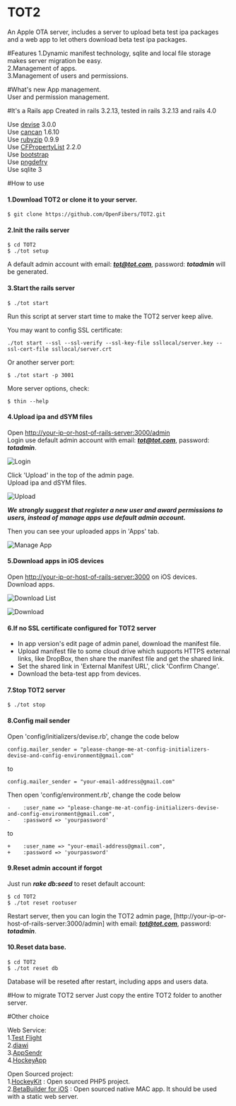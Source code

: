 TOT2
====

An Apple OTA server, includes a server to upload beta test ipa packages and a web app to let others download beta test ipa packages.

#Features
1.Dynamic manifest technology, sqlite and local file storage makes server migration be easy.  
2.Management of apps.  
3.Management of users and permissions.  

#What's new
App management.  
User and permission management.  

#It's a Rails app
Created in rails 3.2.13, tested in rails 3.2.13 and rails 4.0  

Use [devise](https://github.com/plataformatec/devise) 3.0.0  
Use [cancan](https://github.com/ryanb/cancan) 1.6.10  
Use [rubyzip](https://github.com/rubyzip/rubyzip) 0.9.9  
Use [CFPropertyList](https://github.com/ckruse/CFPropertyList) 2.2.0  
Use [bootstrap](http://getbootstrap.com/)  
Use [pngdefry](http://www.jongware.com/pngdefry.html)  
Use sqlite 3  

#How to use

#### 1.Download TOT2 or clone it to your server.  

```
$ git clone https://github.com/OpenFibers/TOT2.git
```

#### 2.Init the rails server

```
$ cd TOT2
$ ./tot setup
```

A default admin account with email: ***tot@tot.com***, password: ***totadmin*** will be generated.

#### 3.Start the rails server

```
$ ./tot start
```
Run this script at server start time to make the TOT2 server keep alive.  

You may want to config SSL certificate:  

```
./tot start --ssl --ssl-verify --ssl-key-file ssllocal/server.key --ssl-cert-file ssllocal/server.crt
```

Or another server port:

```
$ ./tot start -p 3001
```

More server options, check:

```
$ thin --help
```

#### 4.Upload ipa and dSYM files  

Open [http://your-ip-or-host-of-rails-server:3000/admin](http://your-ip-or-host-of-rails-server:3000/admin)  
Login use default admin account with email: ***tot@tot.com***, password: ***totadmin***.  

![Login](https://raw.github.com/OpenFibers/TOT2/master/ScreenShots/1.login.png)

Click 'Upload' in the top of the admin page.  
Upload ipa and dSYM files.  

![Upload](https://raw.github.com/OpenFibers/TOT2/master/ScreenShots/2.upload.png)

***We strongly suggest that register a new user and award permissions to users, instead of manage apps use default admin account.***  

Then you can see your uploaded apps in 'Apps' tab.

![Manage App](https://raw.github.com/OpenFibers/TOT2/master/ScreenShots/3.manageapp.png)

#### 5.Download apps in iOS devices

Open [http://your-ip-or-host-of-rails-server:3000](http://your-ip-or-host-of-rails-server:3000) on iOS devices.  
Download apps.  

![Download List](https://raw.github.com/OpenFibers/TOT2/master/ScreenShots/4.downloadlist.png)

![Download](https://raw.github.com/OpenFibers/TOT2/master/ScreenShots/5.download.png)

#### 6.If no SSL certificate configured for TOT2 server

* In app version's edit page of admin panel, download the manifest file.
* Upload manifest file to some cloud drive which supports HTTPS external links, like DropBox, then share the manifest file and get the shared link.
* Set the shared link in 'External Manifest URL', click 'Confirm Change'.
* Download the beta-test app from devices.

#### 7.Stop TOT2 server

```
$ ./tot stop
```

#### 8.Config mail sender

Open 'config/initializers/devise.rb', change the code below

```
config.mailer_sender = "please-change-me-at-config-initializers-devise-and-config-environment@gmail.com"
```

to

```
config.mailer_sender = "your-email-address@gmail.com"
```

Then open 'config/environment.rb', change the code below

```
-    :user_name => "please-change-me-at-config-initializers-devise-and-config-environment@gmail.com",
-    :password => 'yourpassword'
```

to

```
+    :user_name => "your-email-address@gmail.com",
+    :password => 'yourpassword'
```

#### 9.Reset admin account if forgot

Just run ***rake db:seed*** to reset default account:

```
$ cd TOT2
$ ./tot reset rootuser
```

Restart server, then you can login the TOT2 admin page, [http://your-ip-or-host-of-rails-server:3000/admin] with email: ***tot@tot.com***, password: ***totadmin***.

#### 10.Reset data base.  

```
$ cd TOT2
$ ./tot reset db
```
Database will be reseted after restart, including apps and users data.

#How to migrate TOT2 server
Just copy the entire TOT2 folder to another server.

#Other choice

Web Service:  
1.[Test Flight](http://testflightapp.com)  
2.[diawi](http://www.diawi.com)  
3.[AppSendr](http://www.appsendr.com)  
4.[HockeyApp](http://www.hockeyapp.net)  
  
Open Sourced project:  
1.[HockeyKit](https://github.com/TheRealKerni/HockeyKit) : Open sourced PHP5 project.  
2.[BetaBuilder for iOS](http://www.hanchorllc.com/betabuilder-for-ios/) : Open sourced native MAC app. It should be used with a static web server.  
